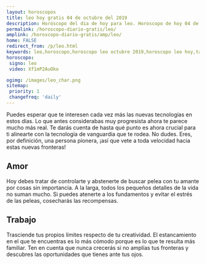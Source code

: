 ```yaml
---
layout: horoscopos
title: leo hoy gratis 04 de octubre del 2019 
description: Horóscopo del dia de hoy para leo. Horoscopo de hoy 04 de octubre del 2019. Las predicciones de amor, trabajo, vida personal gratis.
permalink: /horoscopo-diario-gratis/leo/
amplink: /horoscopo-diario-gratis/amp/leo/
home: FALSE
redirect_from: /p/leo.html
keywords: leo,horoscopo,horoscopo leo octubre 2019,horoscopo leo hoy,tarot leo octubre 2019,horoscopo leo,tarot leo hoy,horoscopo de hoy,horoscopo diario,tarot del amor,horoscopo de hoy leo,horoscopo diario del tarot, Horoscopo de hoy leo 04 de octubre del 2019,horóscopo del día,signos zodiacales 2019, el horoscopo de hoy
horoscopo:
 signo: leo
 video: Xf1mP2AuOko

ogimg: /images/leo_char.png
sitemap:
 priority: 1
 changefreq: 'daily'
---
```



Puedes esperar que te interesen cada vez más las nuevas tecnologías en estos días. Lo que antes considerabas muy progresista ahora te parece mucho más real. Te darás cuenta de hasta qué punto es ahora crucial para ti alinearte con la tecnología de vanguardia que te rodea. No dudes. Eres, por definición, una persona pionera, ¡así que vete a toda velocidad hacia estas nuevas fronteras!

## Amor

Hoy debes tratar de controlarte y abstenerte de buscar pelea con tu amante por cosas sin importancia. A la larga, todos los pequeños detalles de la vida no suman mucho. Si puedes atenerte a los fundamentos y evitar el estrés de las peleas, cosecharás las recompensas.

## Trabajo

Trasciende tus propios límites respecto de tu creatividad. El estancamiento en el que te encuentras es lo más cómodo porque es lo que te resulta más familiar. Ten en cuenta que nunca crecerás si no amplías tus fronteras y descubres las oportunidades que tienes ante tus ojos.